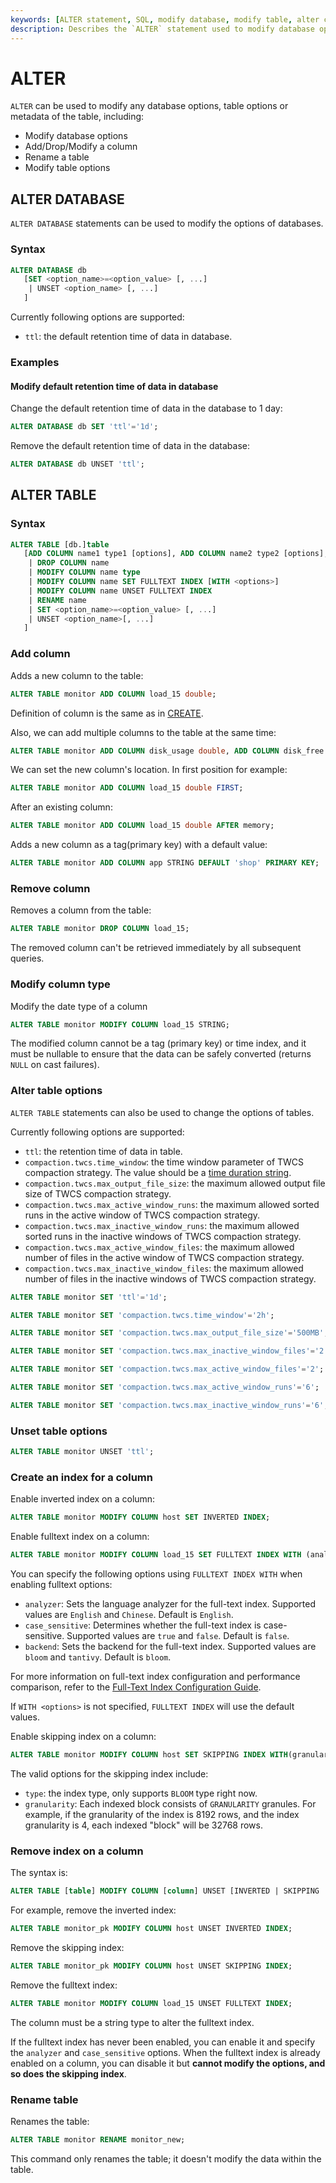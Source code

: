 ```yaml
---
keywords: [ALTER statement, SQL, modify database, modify table, alter column, table options]
description: Describes the `ALTER` statement used to modify database options, table options, or metadata, including syntax and examples for altering databases and tables.
---
```


# ALTER

`ALTER` can be used to modify any database options, table options or metadata of the table, including:

* Modify database options
* Add/Drop/Modify a column
* Rename a table
* Modify table options

## ALTER DATABASE

`ALTER DATABASE` statements can be used to modify the options of databases.

### Syntax

```sql
ALTER DATABASE db
   [SET <option_name>=<option_value> [, ...]
    | UNSET <option_name> [, ...]
   ]
```

Currently following options are supported:
- `ttl`: the default retention time of data in database.

### Examples

#### Modify default retention time of data in database

Change the default retention time of data in the database to 1 day:

```sql
ALTER DATABASE db SET 'ttl'='1d';
```

Remove the default retention time of data in the database:

```sql
ALTER DATABASE db UNSET 'ttl';
```

## ALTER TABLE

### Syntax

```sql
ALTER TABLE [db.]table
   [ADD COLUMN name1 type1 [options], ADD COLUMN name2 type2 [options], ...
    | DROP COLUMN name
    | MODIFY COLUMN name type
    | MODIFY COLUMN name SET FULLTEXT INDEX [WITH <options>]
    | MODIFY COLUMN name UNSET FULLTEXT INDEX
    | RENAME name
    | SET <option_name>=<option_value> [, ...]
    | UNSET <option_name>[, ...]
   ]
```


### Add column

Adds a new column to the table:

```sql
ALTER TABLE monitor ADD COLUMN load_15 double;
```

Definition of column is the same as in [CREATE](./create.md).

Also, we can add multiple columns to the table at the same time:

```sql
ALTER TABLE monitor ADD COLUMN disk_usage double, ADD COLUMN disk_free double;
```

We can set the new column's location. In first position for example:

```sql
ALTER TABLE monitor ADD COLUMN load_15 double FIRST;
```

After an existing column:

```sql
ALTER TABLE monitor ADD COLUMN load_15 double AFTER memory;
```

Adds a new column as a tag(primary key) with a default value:
```sql
ALTER TABLE monitor ADD COLUMN app STRING DEFAULT 'shop' PRIMARY KEY;
```

### Remove column

Removes a column from the table:

```sql
ALTER TABLE monitor DROP COLUMN load_15;
```

The removed column can't be retrieved immediately by all subsequent queries.

### Modify column type

Modify the date type of a column

```sql
ALTER TABLE monitor MODIFY COLUMN load_15 STRING;
```

The modified column cannot be a tag (primary key) or time index, and it must be nullable to ensure that the data can be safely converted (returns `NULL` on cast failures).

### Alter table options

`ALTER TABLE` statements can also be used to change the options of tables. 

Currently following options are supported:
- `ttl`: the retention time of data in table.
- `compaction.twcs.time_window`: the time window parameter of TWCS compaction strategy. The value should be a [time duration string](/reference/time-durations.md).
- `compaction.twcs.max_output_file_size`: the maximum allowed output file size of TWCS compaction strategy.
- `compaction.twcs.max_active_window_runs`: the maximum allowed sorted runs in the active window of TWCS compaction strategy.
- `compaction.twcs.max_inactive_window_runs`: the maximum allowed sorted runs in the inactive windows of TWCS compaction strategy.
- `compaction.twcs.max_active_window_files`: the maximum allowed number of files in the active window of TWCS compaction strategy.
- `compaction.twcs.max_inactive_window_files`: the maximum allowed number of files in the inactive windows of TWCS compaction strategy.

```sql
ALTER TABLE monitor SET 'ttl'='1d';

ALTER TABLE monitor SET 'compaction.twcs.time_window'='2h';

ALTER TABLE monitor SET 'compaction.twcs.max_output_file_size'='500MB';

ALTER TABLE monitor SET 'compaction.twcs.max_inactive_window_files'='2';

ALTER TABLE monitor SET 'compaction.twcs.max_active_window_files'='2';

ALTER TABLE monitor SET 'compaction.twcs.max_active_window_runs'='6';

ALTER TABLE monitor SET 'compaction.twcs.max_inactive_window_runs'='6';
```

### Unset table options

```sql
ALTER TABLE monitor UNSET 'ttl';
```

### Create an index for a column

Enable inverted index on a column:

```sql
ALTER TABLE monitor MODIFY COLUMN host SET INVERTED INDEX;
```

Enable fulltext index on a column:

```sql
ALTER TABLE monitor MODIFY COLUMN load_15 SET FULLTEXT INDEX WITH (analyzer = 'Chinese', case_sensitive = 'false', backend = 'bloom');
```

You can specify the following options using `FULLTEXT INDEX WITH` when enabling fulltext options:

- `analyzer`: Sets the language analyzer for the full-text index. Supported values are `English` and `Chinese`. Default is `English`.
- `case_sensitive`: Determines whether the full-text index is case-sensitive. Supported values are `true` and `false`. Default is `false`.
- `backend`: Sets the backend for the full-text index. Supported values are `bloom` and `tantivy`. Default is `bloom`.

For more information on full-text index configuration and performance comparison, refer to the [Full-Text Index Configuration Guide](/user-guide/logs/fulltext-index-config.md).

If `WITH <options>` is not specified, `FULLTEXT INDEX` will use the default values.

Enable skipping index on a column:

```sql
ALTER TABLE monitor MODIFY COLUMN host SET SKIPPING INDEX WITH(granularity = 1024, type = 'BLOOM');
```

The valid options for the skipping index include:
* `type`: the index type, only supports `BLOOM` type right now.
* `granularity`:  Each indexed block consists of `GRANULARITY` granules. For example, if the granularity of the index is 8192 rows, and the index granularity is 4, each indexed "block" will be 32768 rows. 

### Remove index on a column

The syntax is:
```sql
ALTER TABLE [table] MODIFY COLUMN [column] UNSET [INVERTED | SKIPPING | FULLTEXT] INDEX;
```

For example, remove the inverted index:
```sql
ALTER TABLE monitor_pk MODIFY COLUMN host UNSET INVERTED INDEX;
```


Remove the skipping index:
```sql
ALTER TABLE monitor_pk MODIFY COLUMN host UNSET SKIPPING INDEX;
```

Remove the fulltext index:
```sql
ALTER TABLE monitor MODIFY COLUMN load_15 UNSET FULLTEXT INDEX;
```

The column must be a string type to alter the fulltext index.

If the fulltext index has never been enabled, you can enable it and specify the `analyzer` and `case_sensitive` options. When the fulltext index is already enabled on a column, you can disable it but **cannot modify the options, and so does the skipping index**.

### Rename table

Renames the table:

```sql
ALTER TABLE monitor RENAME monitor_new;
```

This command only renames the table; it doesn't modify the data within the table.
